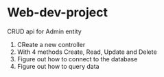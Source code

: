 # Web-dev-project

CRUD api for Admin entity 
1. CReate a new controller
2. With 4 methods Create, Read, Update and Delete
3. Figure out how to connect to the database
4. Figure out how to query data